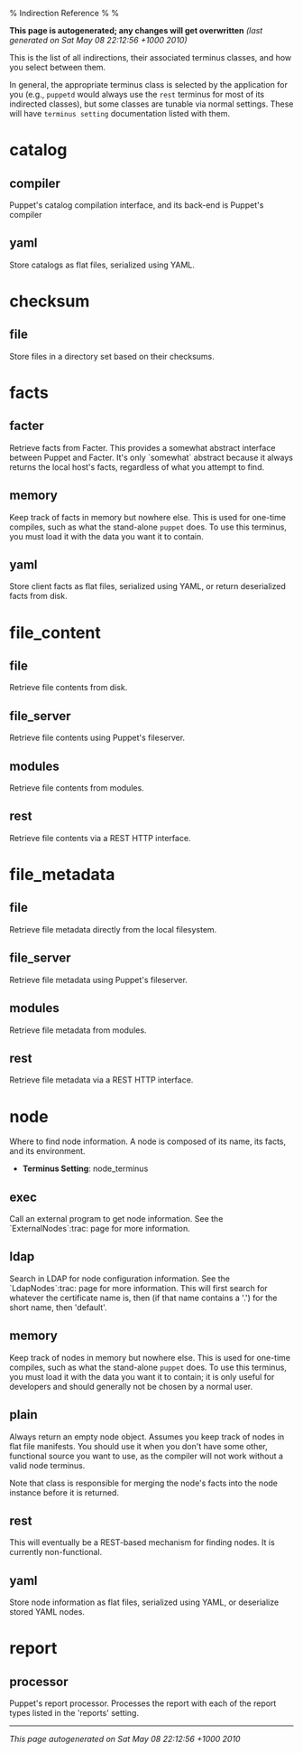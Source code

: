 % Indirection Reference
% 
% 

**This page is autogenerated; any changes will get overwritten**
*(last generated on Sat May 08 22:12:56 +1000 2010)*

This is the list of all indirections, their associated terminus
classes, and how you select between them.

In general, the appropriate terminus class is selected by the
application for you (e.g., `puppetd` would always use the `rest`
terminus for most of its indirected classes), but some classes are
tunable via normal settings. These will have `terminus setting`
documentation listed with them.

# catalog

## compiler

Puppet's catalog compilation interface, and its back-end is
Puppet's compiler

## yaml

Store catalogs as flat files, serialized using YAML.

# checksum

## file

Store files in a directory set based on their checksums.

# facts

## facter

Retrieve facts from Facter. This provides a somewhat abstract
interface between Puppet and Facter. It's only \`somewhat\`
abstract because it always returns the local host's facts,
regardless of what you attempt to find.

## memory

Keep track of facts in memory but nowhere else. This is used for
one-time compiles, such as what the stand-alone `puppet` does. To
use this terminus, you must load it with the data you want it to
contain.

## yaml

Store client facts as flat files, serialized using YAML, or return
deserialized facts from disk.

# file\_content

## file

Retrieve file contents from disk.

## file\_server

Retrieve file contents using Puppet's fileserver.

## modules

Retrieve file contents from modules.

## rest

Retrieve file contents via a REST HTTP interface.

# file\_metadata

## file

Retrieve file metadata directly from the local filesystem.

## file\_server

Retrieve file metadata using Puppet's fileserver.

## modules

Retrieve file metadata from modules.

## rest

Retrieve file metadata via a REST HTTP interface.

# node

Where to find node information. A node is composed of its name, its
facts, and its environment.

-   **Terminus Setting**: node\_terminus

## exec

Call an external program to get node information. See the
\`ExternalNodes\`:trac: page for more information.

## ldap

Search in LDAP for node configuration information. See the
\`LdapNodes\`:trac: page for more information. This will first
search for whatever the certificate name is, then (if that name
contains a '.') for the short name, then 'default'.

## memory

Keep track of nodes in memory but nowhere else. This is used for
one-time compiles, such as what the stand-alone `puppet` does. To
use this terminus, you must load it with the data you want it to
contain; it is only useful for developers and should generally not
be chosen by a normal user.

## plain

Always return an empty node object. Assumes you keep track of nodes
in flat file manifests. You should use it when you don't have some
other, functional source you want to use, as the compiler will not
work without a valid node terminus.

Note that class is responsible for merging the node's facts into
the node instance before it is returned.

## rest

This will eventually be a REST-based mechanism for finding nodes.
It is currently non-functional.

## yaml

Store node information as flat files, serialized using YAML, or
deserialize stored YAML nodes.

# report

## processor

Puppet's report processor. Processes the report with each of the
report types listed in the 'reports' setting.


* * * * *

*This page autogenerated on Sat May 08 22:12:56 +1000 2010*



